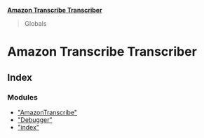 **[Amazon Transcribe Transcriber](README.md)**

> Globals

# Amazon Transcribe Transcriber

## Index

### Modules

* ["AmazonTranscribe"](modules/_amazontranscribe_.md)
* ["Debugger"](modules/_debugger_.md)
* ["index"](modules/_index_.md)
